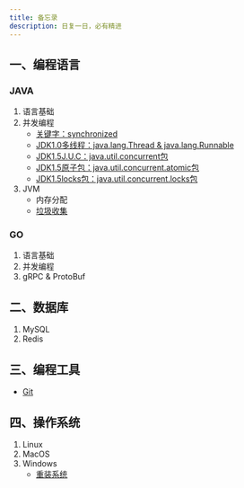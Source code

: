 ```yaml
---
title: 备忘录
description: 日复一日，必有精进
---
```


## 一、编程语言

### JAVA

1. 语言基础
2. 并发编程
    - [关键字：synchronized](lang/java/concurrent/synchronized)
    - [JDK1.0多线程：java.lang.Thread & java.lang.Runnable](lang/java/concurrent/thread)
    - [JDK1.5J.U.C：java.util.concurrent包](lang/java/concurrent/J.U.C)
    - [JDK1.5原子包：java.util.concurrent.atomic包](lang/java/concurrent/atomic)
    - [JDK1.5locks包：java.util.concurrent.locks包](lang/java/concurrent/locks)
3. JVM
    - 内存分配
    - [垃圾收集](lang/java/jvm/GC)

### GO

1. 语言基础
2. 并发编程
3. gRPC & ProtoBuf

## 二、数据库

1. MySQL
2. Redis

## 三、编程工具

- [Git](tools/git)

## 四、操作系统

1. Linux
2. MacOS
3. Windows
   - [重装系统](https://upe.net)
